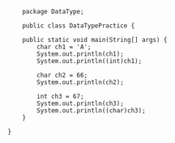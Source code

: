  <pre>
  <code>
    package DataType;

	public class DataTypePractice {

	public static void main(String[] args) {
		char ch1 = 'A';
		System.out.println(ch1);
		System.out.println((int)ch1);
		
		char ch2 = 66;
		System.out.println(ch2);
		
		int ch3 = 67;
		System.out.println(ch3);
		System.out.println((char)ch3);
	}

}
  </code>
 </pre>
